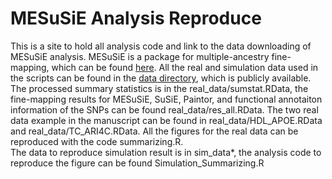 # MESuSiE Analysis Reproduce
This is a site to hold all analysis code and link to the data downloading of MESuSiE analysis. MESuSiE is a package for multiple-ancestry fine-mapping, which can be found [here](https://github.com/borangao/MESuSiE). All the real and simulation data used in the scripts can be found in the [data directory](https://drive.google.com/drive/u/0/folders/1hgzCXntiMVUtlOaHPeJP3TqMRbnGdOUj), which is publicly available.\
The processed summary statistics is in the real_data/sumstat.RData, the fine-mapping results for MESuSiE, SuSiE, Paintor, and functional annotaiton information of the SNPs can be found real_data/res_all.RData. The two real data example in the manuscript can be found in real_data/HDL_APOE.RData and real_data/TC_ARI4C.RData. All the figures for the real data can be reproduced with the code summarizing.R.\
The data to reproduce simulation result is in sim_data\*, the analysis code to reproduce the figure can be found Simulation_Summarizing.R
